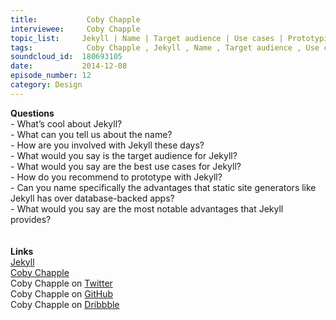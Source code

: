 ```yaml
--- 
title:           Coby Chapple 
interviewee:     Coby Chapple 
topic_list:     Jekyll | Name | Target audience | Use cases | Prototyping w/ Jekyll | Static site generators
tags:            Coby Chapple , Jekyll , Name , Target audience , Use cases , Prototyping with Jekyll , Static site generators
soundcloud_id:  180693105
date:           2014-12-08
episode_number: 12
category: Design
---
```


<p class="show_notes_display"><b>Questions</b><br>- What’s cool about Jekyll?<br>- What can you tell us about the name?<br>- How are you involved with Jekyll these days?<br>- What would you say is the target audience for Jekyll?<br>- What would you say are the best use cases for Jekyll?<br>- How do you recommend to prototype with Jekyll?<br>- Can you name specifically the advantages that static site generators like Jekyll has over database-backed apps?<br>- What would you say are the most notable advantages that Jekyll provides?<br><br><br><b>Links</b><br><a rel="nofollow" target="_blank" href="http://jekyllrb.com/">Jekyll</a><br><a rel="nofollow" target="_blank" href="http://cobyism.com/">Coby Chapple</a><br>Coby Chapple on <a rel="nofollow" target="_blank" href="https://twitter.com/cobyism">Twitter</a><br>Coby Chapple on <a rel="nofollow" target="_blank" href="https://github.com/cobyism">GitHub</a><br>Coby Chapple on <a rel="nofollow" target="_blank" href="https://dribbble.com/cobyism">Dribbble</a></p>
